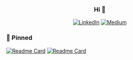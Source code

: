 <div align="center">
<h3>Hi 👋</h3>
<!--
 [![Twitter](https://img.shields.io/badge/Twitter-%23000000.svg?style=for-the-badge&logo=X&logoColor=white)](https://twitter.com/imdmedhi)
 -->
 
 [![LinkedIn](https://img.shields.io/badge/LinkedIn-0077B5?style=for-the-badge&logo=linkedin&logoColor=white)](https://www.linkedin.com/in/dipankarmedhi/)
 [![Medium](https://img.shields.io/badge/Medium-12100E?style=for-the-badge&logo=medium&logoColor=white)](https://medium.com/@dipankarmedh1)
 <!--
 [![GCP](https://img.shields.io/badge/gcp-4285F4?style=for-the-badge&logo=google&logoColor=white)](https://www.cloudskillsboost.google/public_profiles/43b4028c-9ca4-45f6-ae92-6ccbdfaf8ab5)
 [![Newsletter](https://img.shields.io/badge/NewsLetter-F47521?style=for-the-badge&logoColor=white)](https://aimatrix.substack.com/)
 -->
 </div>
 

<div>
<h3>📌 Pinned</h3>
 
[![Readme Card](https://github-readme-stats.vercel.app/api/pin/?username=d1pankarmedhi&repo=tiny-whisper)](https://github.com/d1pankarmedhi/tiny-whisper)
[![Readme Card](https://github-readme-stats.vercel.app/api/pin/?username=d1pankarmedhi&repo=image-search-engine)](https://github.com/d1pankarmedhi/image-search-engine)

</div>
<!--
</div>



<div align="center">
<details>
 <summary>more...</summary>

  
 <table style="width: 100%; table-layout: fixed;">

  <tr>
   <td style="text-align: center; vertical-align: top;">
      <h3><a href="https://github.com/d1pankarmedhi/captionAI">CaptionAI</a></h3>
       <img src="https://github.com/user-attachments/assets/33c7475d-3ff1-4592-bf31-1dec11362e97" alt="parsing-document" style="width: 200px; height: 200px;">
      <p>Understand non-textual context<br>using open-source models.</p>
   </td>
   <td style="text-align: center; vertical-align: top;"> 
      <h3><a href="https://github.com/d1pankarmedhi/captionAI">PicaChain</a></h3>
       <img src="https://github.com/user-attachments/assets/8965d308-6bc7-42c1-b00d-c2e12d8f7ef0" alt="parsing-document" style="width: 200px; height: 200px;">
      <p>Build quick LLM pipelines <br>for all your AI applications</p>
   </td>
    <td style="text-align: center; vertical-align: top;"> 
      <h3><a href="https://github.com/d1pankarmedhi/legal_summarizer">LegalSummarizer</a></h3>
       <img src="https://github.com/user-attachments/assets/f26b44af-8a58-407c-8733-602de76c7f8b" alt="parsing-document" style="width: 200px; height: 200px;">
      <p>Context aware summarizer<br>for contracts and agreements.</p>
   </td>
   <td style="text-align: center; vertical-align: top;"> 
      <h3><a href="https://github.com/d1pankarmedhi/qllm">qllm</a></h3>
       <img src="https://github.com/user-attachments/assets/0a02e65c-3c67-48d4-9b09-9f2be11b63e7" alt="qllm" style="width: 200px; height: 200px;">
      <p>Simple model quantization<br>tool in python.</p>
   </td>
  </tr>

  <tr>
   <td style="text-align: center; vertical-align: top;"> 
      <h3><a href="https://github.com/d1pankarmedhi/algoviz">AlgoViz</a></h3>
       <img src="https://github.com/user-attachments/assets/aa0d2cb2-7f20-434b-be8a-dd13c1b2380a" alt="algoviz" style="width: 200px; height: 200px;">
      <p>Visualizing algorithms using C++</p>
   </td>
      <td style="text-align: center; vertical-align: top;"> 
      <h3><a href="https://github.com/d1pankarmedhi/PingPong">PingPong</a></h3>
       <img src="https://github.com/user-attachments/assets/383ee662-2b31-4fba-a5fc-38fc19d2ecd4" alt="pingpong" style="width: 200px; height: 200px;">
      <p>Ping Pong game with C++</p>
   </td>
  </tr>

  <tr>
   <td style="text-align: center; vertical-align: top;"> 
      <h3><a href="https://github.com/d1pankarmedhi/document_parsing">Document Parsing</a></h3>
       <img src="https://github.com/d1pankarmedhi/document_parsing/assets/136924835/33806ef6-b5ba-4f42-a240-cfa727fb21bb" alt="parsing-document" style="width: 200px; height: 200px;">
      <p>Parsing documents with<br>different tools and techniques</p>
    </td>
    <td style="text-align: center; vertical-align: top;"> 
      <h3><a href="https://github.com/d1pankarmedhi/image-search-engine">Image Search Engine</a></h3>
       <img src="https://i.ibb.co/P9rtCWT/image.png" alt="img-search-engine" style="width: 200px; height: 200px;">
      <p>Vector image search using<br>S3 and Pinecone/chroma</p>
    </td>
    <td style="text-align: center; vertical-align: top;">
      <h3><a href="https://github.com/d1pankarmedhi/ViT-vision-transformer">Vision transformer</a></h3>
      <img src="https://github.com/d1pankarmedhi/ViT-vision-transformer/assets/136924835/bff5e439-9655-4831-b3e5-19d6c0dcb52a" alt="brand-classification" style="width: 200px; height: 200px;">
      <p>Shoe brand classifier<br>using vision transformer</p>
    </td>
    <td style="text-align: center; vertical-align: top;">
      <h3><a href="https://github.com/d1pankarmedhi/fine-tuning-llm">Fine tune LLMs</a></h3>
      <img src="https://i.ibb.co/FJtK50K/image.png" alt="fine-tuning" style="width: 200px; height: 200px;">
      <p>Collection of llm fine-tuning<br> notebooks and code samples</p>
    </td>

  </tr>
  <tr>
    <td style="text-align: center;">
      <h3><a href="https://github.com/d1pankarmedhi/ghr">ghr</a></h3>
      <img src="https://i.ibb.co/dK90Q2r/image.png" alt="preview-img" style="width: 200px; height: 200px;">
      <p>A rust cli tool for generating<br> boilerplate code templates</p>
    </td>
    <td style="text-align: center; vertical-align: top;"> 
      <h3><a href="https://github.com/d1pankarmedhi/image-search-engine">Vechicle counting</a></h3>
       <img src="https://i.ibb.co/F6bt7v8/car-tracking.gif" alt="vehicle-counting" style="width: 200px; height: 200px;">
      <p>Tracking and Counting<br>vechicles on road</p>
    </td>
    <td style="text-align: center; vertical-align: top;">
      <h3><a href="https://github.com/d1pankarmedhi/rsearch-engine">Rust Text search engine</a></h3>
      <img src="https://i.ibb.co/4RMHWL4/image.png" alt="brand-classification" style="width: 200px; height: 200px;">
      <p>Text search engine built<br>with rust and actix-web</p>
    </td>
    <td style="text-align: center; vertical-align: top;">
      <h3><a href="https://github.com/d1pankarmedhi/autonomous-vehicle">Autonomous vehicle</a></h3>
      <img src="https://github.com/Dipankar-Medhi/self-driving-car/raw/master/driving_gif.gif" alt="fine-tuning" style="width: 200px; height: 200px;">
      <p>Autonomous car with tensorflow</p>
    </td>
    
  </tr>
 
</table>
</details>

</div>


-->




